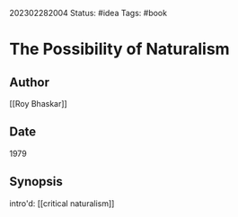 202302282004
Status: #idea
Tags: #book 

# The Possibility of Naturalism

## Author

[[Roy Bhaskar]]

## Date

1979

## Synopsis

intro'd: [[critical naturalism]]
